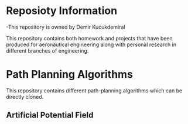 # Reposioty Information

-This repository is owned by Demir Kucukdemiral

This repository contains both homework and projects that have been produced for aeronautical engineering along with personal research in different branches of engineering.  

# Path Planning Algorithms

This repository contains different path-planning algorithms which can be directly cloned.

## Artificial Potential Field


